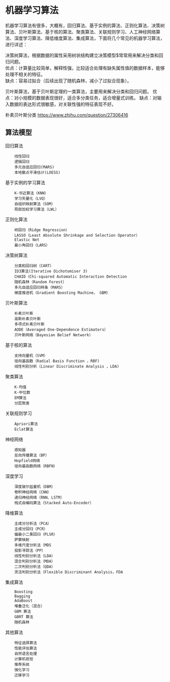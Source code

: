 机器学习算法
===========

   机器学习算法有很多，大概有，回归算法、基于实例的算法、正则化算法、决策树算法、贝叶斯算法、基于核的算法、聚类算法、关联规则学习、人工神经网络算法、深度学习算法、降低维度算法、集成算法，下面将几个常见的机器学习算法，进行详述：



  决策树算法，根据数据的属性采用树状结构建立决策模型$常常用来解决分类和回归问题。        
  优点：计算量比较简单，解释性强，比较适合处理有缺失属性值的数据样本，能够处理不相关的特征。        
  缺点：容易过拟合（后续出现了随机森林，减小了过拟合现象）。


  贝叶斯算法，基于贝叶斯定理的一类算法，主要用来解决分类和回归问题。
  优点：对小规模的数据表现很好，适合多分类任务，适合增量式训练。
  缺点：对输入数据的表达形式很敏感，对关联性强的特征表现不好。


  朴素贝叶斯分类
  https://www.zhihu.com/question/27306416

## 算法模型
回归算法

        线性回归
        逻辑回归
        多元自适应回归(MARS)
        本地散点平滑估计(LOESS)

基于实例的学习算法

        K-邻近算法（KNN）
        学习矢量化（LVQ）
        自组织映射算法（SOM）
        局部加权学习算法（LWL）

正则化算法

        岭回归（Ridge Regression）
        LASSO（Least Absolute Shrinkage and Selection Operator）
        Elastic Net
        最小角回归（LARS）

决策树算法

        分类和回归树（CART）
        ID3算法(Iterative Dichotomiser 3)
        CHAID（Chi-squared Automatic Interaction Detection
        随机森林（Random Forest）
        多元自适应回归样条（MARS）
        梯度推进机（Gradient Boosting Machine， GBM）

贝叶斯算法

        朴素贝叶斯
        高斯朴素贝叶斯
        多项式朴素贝叶斯
        AODE（Averaged One-Dependence Estimators）
        贝叶斯网络（Bayesian Belief Network）

基于核的算法

        支持向量机（SVM）
        径向基函数（Radial Basis Function ，RBF)
        线性判别分析（Linear Discriminate Analysis ，LDA)

聚类算法

        K-均值
        K-中位数
        EM算法
        分层聚类

关联规则学习

        Apriori算法
        Eclat算法

神经网络

        感知器
        反向传播算法（BP）
        Hopfield网络
        径向基函数网络（RBFN）

深度学习

        深度玻尔兹曼机（DBM）
        卷积神经网络（CNN）
        递归神经网络（RNN、LSTM）
        栈式自编码算法（Stacked Auto-Encoder）

降维算法

        主成分分析法（PCA）
        主成分回归（PCR）
        偏最小二乘回归（PLSR）
        萨蒙映射
        多维尺度分析法（MDS
        投影寻踪法（PP）
        线性判别分析法（LDA）
        混合判别分析法（MDA）
        二次判别分析法（QDA）
        灵活判别分析法（Flexible Discriminant Analysis，FDA

集成算法

        Boosting
        Bagging
        AdaBoost
        堆叠泛化（混合）
        GBM 算法
        GBRT 算法
        随机森林

其他算法

        特征选择算法
        性能评估算法
        自然语言处理
        计算机视觉
        推荐系统
        强化学习
        迁移学习

